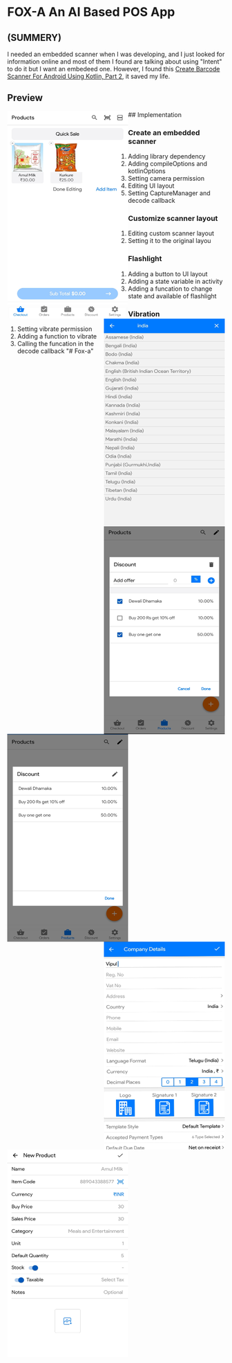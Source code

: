 # FOX-A An AI Based POS App

###

## (SUMMERY)

I needed an embedded scanner when I was developing, and I just looked for information online and most of them I found are talking about using "Intent" to do it but I want an embedeed one. However, I found this [Create Barcode Scanner For Android Using Kotlin, Part 2](https://ariefbayu.xyz/create-barcode-scanner-for-android-using-kotlin-part-2-63656fa02609), it saved my life.

## Preview
<a href="url"><img src="./preview/ongoingsell.jpg" align="left" height="480" width="280" ></a>

<a href="url"><img src="./preview/Languages.jpg" align="right" height="480" width="280" ></a>

<a href="url"><img src="./preview/Discount.jpg" align="right" height="480" width="280" ></a>

<a href="url"><img src="./preview/ongoing.jpg" align="left" height="480" width="280" ></a>

<a href="url"><img src="./preview/Front.jpg" align="right" height="480" width="280" ></a>

<a href="url"><img src="./preview/Product.jpg" align="left" height="480" width="280" ></a>




<p>## Implementation

### Create an embedded scanner
1. Adding library dependency
2. Adding compileOptions and kotlinOptions
3. Setting camera permission
4. Editing UI layout
5. Setting CaptureManager and decode callback

### Customize scanner layout
1. Editing custom scanner layout
2. Setting it to the original layou

### Flashlight
1. Adding a button to UI layout
2. Adding a state variable in activity
3. Adding a funcation to change state and available of flashlight

### Vibration
1. Setting vibrate permission
2. Adding a function to vibrate
3. Calling the funcation in the decode callback
"# Fox-a" </p>


